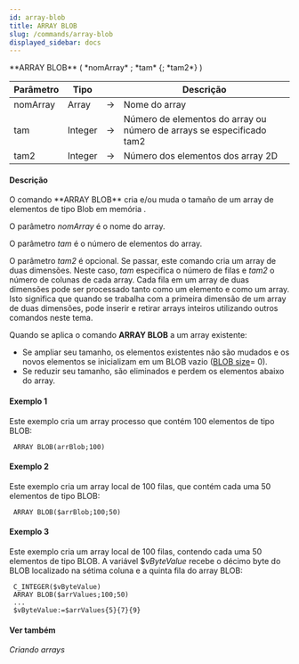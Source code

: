 ```yaml
---
id: array-blob
title: ARRAY BLOB
slug: /commands/array-blob
displayed_sidebar: docs
---
```


<!--REF #_command_.ARRAY BLOB.Syntax-->**ARRAY BLOB** ( *nomArray* ; *tam* {; *tam2*} )<!-- END REF-->
<!--REF #_command_.ARRAY BLOB.Params-->
| Parâmetro | Tipo |  | Descrição |
| --- | --- | --- | --- |
| nomArray | Array | &srarr; | Nome do array |
| tam | Integer | &srarr; | Número de elementos do array ou número de arrays se especificado tam2 |
| tam2 | Integer | &srarr; | Número dos elementos dos array 2D |

<!-- END REF-->

#### Descrição 

<!--REF #_command_.ARRAY BLOB.Summary-->O comando **ARRAY BLOB** cria e/ou muda o tamaño de um array de elementos de tipo Blob em memória .<!-- END REF-->  
  
O parâmetro *nomArray* é o nome do array.  
  
O parâmetro *tam* é o número de elementos do array.  
  
O parâmetro *tam2* é opcional. Se passar, este comando cria um array de duas dimensões. Neste caso, *tam* especifica o número de filas e *tam2* o número de colunas de cada array. Cada fila em um array de duas dimensões pode ser processado tanto como um elemento e como um array. Isto significa que quando se trabalha com a primeira dimensão de um array de duas dimensões, pode inserir e retirar arrays inteiros utilizando outros comandos neste tema.  
  
Quando se aplica o comando **ARRAY BLOB** a um array existente:

* Se ampliar seu tamanho, os elementos existentes não são mudados e os novos elementos se inicializam em um BLOB vazio ([BLOB size](blob-size.md)\= 0).
* Se reduzir seu tamanho, são eliminados e perdem os elementos abaixo do array.

#### Exemplo 1 

Este exemplo cria um array processo que contém 100 elementos de tipo BLOB:

```4d
 ARRAY BLOB(arrBlob;100)
```

#### Exemplo 2 

Este exemplo cria um array local de 100 filas, que contém cada uma 50 elementos de tipo BLOB:

```4d
 ARRAY BLOB($arrBlob;100;50)
```

#### Exemplo 3 

Este exemplo cria um array local de 100 filas, contendo cada uma 50 elementos de tipo BLOB. A variável $*vByteValue* recebe o décimo byte do BLOB localizado na sétima coluna e a quinta fila do array BLOB:

```4d
 C_INTEGER($vByteValue)
 ARRAY BLOB($arrValues;100;50)
 ...
 $vByteValue:=$arrValues{5}{7}{9}
```

#### Ver também 

*Criando arrays*  
